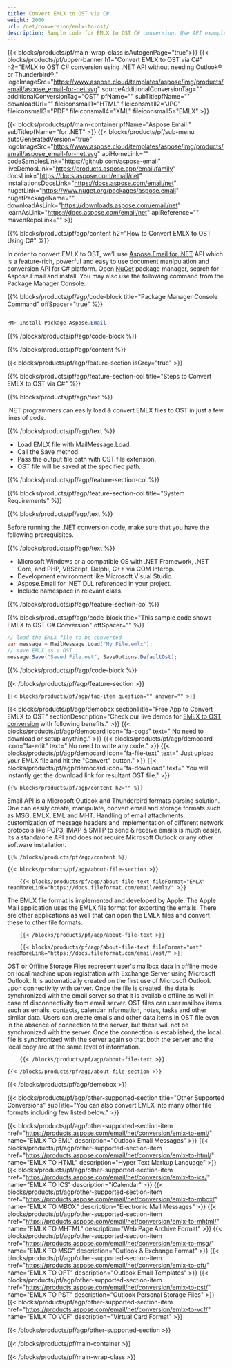 ```yaml
---
title: Convert EMLX to OST via C# 
weight: 2000
url: /net/conversion/emlx-to-ost/ 
description: Sample code for EMLX to OST C# conversion. Use API example code for batch EMLX files to OST conversion within VB.NET, Asp.NET or any .NET based application.
---
```


{{< blocks/products/pf/main-wrap-class isAutogenPage="true">}}
{{< blocks/products/pf/upper-banner h1="Convert EMLX to OST via C#" h2="EMLX to OST C# conversion using .NET API without needing Outlook® or Thunderbird®." logoImageSrc="https://www.aspose.cloud/templates/aspose/img/products/email/aspose_email-for-net.svg" sourceAdditionalConversionTag="" additionalConversionTag="OST" pfName="" subTitlepfName="" downloadUrl="" fileiconsmall1="HTML" fileiconsmall2="JPG" fileiconsmall3="PDF" fileiconsmall4="XML" fileiconsmall5="EMLX" >}}

{{< blocks/products/pf/main-container pfName="Aspose.Email " subTitlepfName="for .NET" >}}
{{< blocks/products/pf/sub-menu autoGeneratedVersion="true" logoImageSrc="https://www.aspose.cloud/templates/aspose/img/products/email/aspose_email-for-net.svg" apiHomeLink="" codeSamplesLink="https://github.com/aspose-email" liveDemosLink="https://products.aspose.app/email/family" docsLink="https://docs.aspose.com/email/net" installationsDocsLink="https://docs.aspose.com/email/net" nugetLink="https://www.nuget.org/packages/aspose.email" nugetPackageName="" downloadAsLink="https://downloads.aspose.com/email/net" learnAsLink="https://docs.aspose.com/email/net" apiReference="" mavenRepoLink="" >}}

{{% blocks/products/pf/agp/content h2="How to Convert EMLX to OST Using C#" %}}

 In order to convert EMLX to OST, we’ll use
 [Aspose.Email for .NET](https://products.aspose.com/email/net) 
 API which is a feature-rich, powerful and easy to use document manipulation and conversion API for C# platform. Open
 [NuGet](https://www.nuget.org/packages/aspose.email) 
 package manager, search for
 Aspose.Email 
 and install. You may also use the following command from the Package Manager Console.

{{% blocks/products/pf/agp/code-block title="Package Manager Console Command" offSpacer="true" %}}

```cs

PM> Install-Package Aspose.Email

```

{{% /blocks/products/pf/agp/code-block %}}

{{% /blocks/products/pf/agp/content %}}

{{< blocks/products/pf/agp/feature-section isGrey="true" >}}

{{% blocks/products/pf/agp/feature-section-col title="Steps to Convert EMLX to OST via C#" %}}

{{% blocks/products/pf/agp/text %}}

 .NET programmers can easily load & convert EMLX files to OST in just a few lines of code.

{{% /blocks/products/pf/agp/text %}}

+  Load EMLX file with MailMessage.Load.
+  Call the Save method.
+  Pass the output file path with OST file extension.
+  OST file will be saved at the specified path.

{{% /blocks/products/pf/agp/feature-section-col %}}

{{% blocks/products/pf/agp/feature-section-col title="System Requirements" %}}

{{% blocks/products/pf/agp/text %}}

 Before running the .NET conversion code, make sure that you have the following prerequisites.

{{% /blocks/products/pf/agp/text %}}

-  Microsoft Windows or a compatible OS with .NET Framework, .NET Core, and PHP, VBScript, Delphi, C++ via COM Interop.
-  Development environment like Microsoft Visual Studio.
-  Aspose.Email for .NET DLL referenced in your project.
-  Include namespace in relevant class.

{{% /blocks/products/pf/agp/feature-section-col %}}

{{% blocks/products/pf/agp/code-block title="This sample code shows EMLX to OST C# Conversion" offSpacer="" %}}

```cs
// load the EMLX file to be converted
var message = MailMessage.Load("My File.emlx"); 
// save EMLX as a OST 
message.Save("Saved File.ost", SaveOptions.DefaultOst);  

```

{{% /blocks/products/pf/agp/code-block %}}

{{< /blocks/products/pf/agp/feature-section >}}

    {{< blocks/products/pf/agp/faq-item question="" answer="" >}}
 

<!-- aboutfile Starts -->

{{< blocks/products/pf/agp/demobox sectionTitle="Free App to Convert EMLX to OST" sectionDescription="Check our live demos for [EMLX to OST conversion](https://products.aspose.app/email/conversion/emlx-to-ost) with following benefits." >}}
        {{< blocks/products/pf/agp/democard icon="fa-cogs" text=" No need to download or setup anything." >}}
        {{< blocks/products/pf/agp/democard icon="fa-edit" text=" No need to write any code." >}}
        {{< blocks/products/pf/agp/democard icon="fa-file-text" text=" Just upload your EMLX file and hit the \"Convert\" button." >}}
        {{< blocks/products/pf/agp/democard icon="fa-download" text=" You will instantly get the download link for resultant OST file." >}}

    {{% blocks/products/pf/agp/content h2="" %}}

 Email API is a Microsoft Outlook and Thunderbird formats parsing solution. One can easily create, manipulate, convert email and storage formats such as MSG, EMLX, EML and MHT. Handling of email attachments, customization of message headers and implementation of different network protocols like POP3, IMAP & SMTP to send & receive emails is much easier. Its a standalone API and does not require Microsoft Outlook or any other software installation. 



    {{% /blocks/products/pf/agp/content %}}

    {{< blocks/products/pf/agp/about-file-section >}}

        {{< blocks/products/pf/agp/about-file-text fileFormat="EMLX" readMoreLink="https://docs.fileformat.com/email/emlx/" >}}
The EMLX file format is implemented and developed by Apple. The Apple Mail application uses the EMLX file format for exporting the emails. There are other applications as well that can open the EMLX files and convert these to other file formats.

        {{< /blocks/products/pf/agp/about-file-text >}}

        {{< blocks/products/pf/agp/about-file-text fileFormat="ost" readMoreLink="https://docs.fileformat.com/email/ost/" >}}
OST or Offline Storage Files represent user's mailbox data in offline mode on local machine upon registration with Exchange Server using Microsoft Outlook. It is automatically created on the first use of Microsoft Outlook upon connectivity with server. Once the file is created, the data is synchronized with the email server so that it is available offline as well in case of disconnectivity from email server. OST files can user mailbox items such as emails, contacts, calendar information, notes, tasks and other similar data. Users can create emails and other data items in OST file even in the absence of connection to the server, but these will not be synchronized with the server. Once the connection is established, the local file is synchronized with the server again so that both the server and the local copy are at the same level of information.

        {{< /blocks/products/pf/agp/about-file-text >}}

    {{< /blocks/products/pf/agp/about-file-section >}}

{{< /blocks/products/pf/agp/demobox >}}

<!-- aboutfile Ends -->

{{< blocks/products/pf/agp/other-supported-section title="Other Supported Conversions" subTitle="You can also convert EMLX into many other file formats including few listed below." >}}

{{< blocks/products/pf/agp/other-supported-section-item href="https://products.aspose.com/email/net/conversion/emlx-to-eml/" name="EMLX TO EML" description="Outlook Email Messages" >}}
{{< blocks/products/pf/agp/other-supported-section-item href="https://products.aspose.com/email/net/conversion/emlx-to-html/" name="EMLX TO HTML" description="Hyper Text Markup Language" >}}
{{< blocks/products/pf/agp/other-supported-section-item href="https://products.aspose.com/email/net/conversion/emlx-to-ics/" name="EMLX TO ICS" description="iCalendar" >}}
{{< blocks/products/pf/agp/other-supported-section-item href="https://products.aspose.com/email/net/conversion/emlx-to-mbox/" name="EMLX TO MBOX" description="Electronic Mail Messages" >}}
{{< blocks/products/pf/agp/other-supported-section-item href="https://products.aspose.com/email/net/conversion/emlx-to-mhtml/" name="EMLX TO MHTML" description="Web Page Archive Format" >}}
{{< blocks/products/pf/agp/other-supported-section-item href="https://products.aspose.com/email/net/conversion/emlx-to-msg/" name="EMLX TO MSG" description="Outlook & Exchange Format" >}}
{{< blocks/products/pf/agp/other-supported-section-item href="https://products.aspose.com/email/net/conversion/emlx-to-oft/" name="EMLX TO OFT" description="Outlook Email Templates" >}}
{{< blocks/products/pf/agp/other-supported-section-item href="https://products.aspose.com/email/net/conversion/emlx-to-pst/" name="EMLX TO PST" description="Outlook Personal Storage Files" >}}
{{< blocks/products/pf/agp/other-supported-section-item href="https://products.aspose.com/email/net/conversion/emlx-to-vcf/" name="EMLX TO VCF" description="Virtual Card Format" >}}

{{< /blocks/products/pf/agp/other-supported-section >}}

{{< /blocks/products/pf/main-container >}}
    
{{< /blocks/products/pf/main-wrap-class >}}